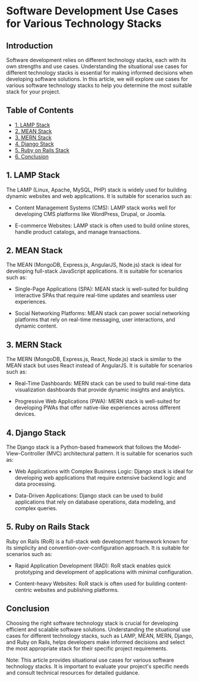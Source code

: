 # Software Development Use Cases for Various Technology Stacks

## Introduction

Software development relies on different technology stacks, each with its own strengths and use cases. Understanding the situational use cases for different technology stacks is essential for making informed decisions when developing software solutions. In this article, we will explore use cases for various software technology stacks to help you determine the most suitable stack for your project.

## Table of Contents

- [1. LAMP Stack](#lamp-stack)
- [2. MEAN Stack](#mean-stack)
- [3. MERN Stack](#mern-stack)
- [4. Django Stack](#django-stack)
- [5. Ruby on Rails Stack](#ruby-on-rails-stack)
- [6. Conclusion](#conclusion)

## 1. LAMP Stack

The LAMP (Linux, Apache, MySQL, PHP) stack is widely used for building dynamic websites and web applications. It is suitable for scenarios such as:

- Content Management Systems (CMS): LAMP stack works well for developing CMS platforms like WordPress, Drupal, or Joomla.

- E-commerce Websites: LAMP stack is often used to build online stores, handle product catalogs, and manage transactions.

## 2. MEAN Stack

The MEAN (MongoDB, Express.js, AngularJS, Node.js) stack is ideal for developing full-stack JavaScript applications. It is suitable for scenarios such as:

- Single-Page Applications (SPA): MEAN stack is well-suited for building interactive SPAs that require real-time updates and seamless user experiences.

- Social Networking Platforms: MEAN stack can power social networking platforms that rely on real-time messaging, user interactions, and dynamic content.

## 3. MERN Stack

The MERN (MongoDB, Express.js, React, Node.js) stack is similar to the MEAN stack but uses React instead of AngularJS. It is suitable for scenarios such as:

- Real-Time Dashboards: MERN stack can be used to build real-time data visualization dashboards that provide dynamic insights and analytics.

- Progressive Web Applications (PWA): MERN stack is well-suited for developing PWAs that offer native-like experiences across different devices.

## 4. Django Stack

The Django stack is a Python-based framework that follows the Model-View-Controller (MVC) architectural pattern. It is suitable for scenarios such as:

- Web Applications with Complex Business Logic: Django stack is ideal for developing web applications that require extensive backend logic and data processing.

- Data-Driven Applications: Django stack can be used to build applications that rely on database operations, data modeling, and complex queries.

## 5. Ruby on Rails Stack

Ruby on Rails (RoR) is a full-stack web development framework known for its simplicity and convention-over-configuration approach. It is suitable for scenarios such as:

- Rapid Application Development (RAD): RoR stack enables quick prototyping and development of applications with minimal configuration.

- Content-heavy Websites: RoR stack is often used for building content-centric websites and publishing platforms.

## Conclusion

Choosing the right software technology stack is crucial for developing efficient and scalable software solutions. Understanding the situational use cases for different technology stacks, such as LAMP, MEAN, MERN, Django, and Ruby on Rails, helps developers make informed decisions and select the most appropriate stack for their specific project requirements.

Note: This article provides situational use cases for various software technology stacks. It is important to evaluate your project's specific needs and consult technical resources for detailed guidance.
